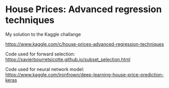 # House Prices: Advanced regression techniques

My solution to the Kaggle challange

https://www.kaggle.com/c/house-prices-advanced-regression-techniques


Code used for forward selection:
https://xavierbourretsicotte.github.io/subset_selection.html

Code used for neural network model:
https://www.kaggle.com/ironfrown/deep-learning-house-price-prediction-keras